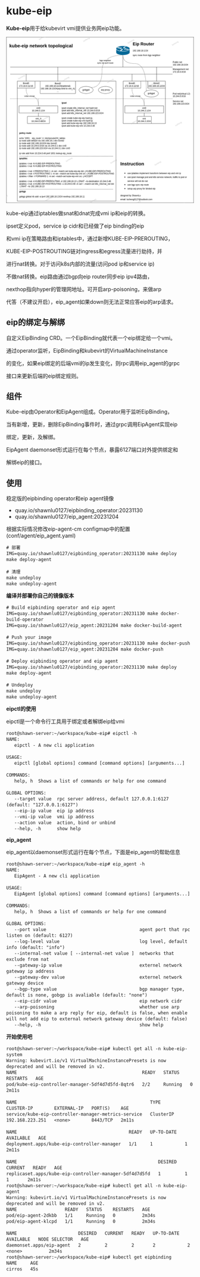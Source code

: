 # kube-eip

**Kube-eip**用于给kubevirt vmi提供业务网eip功能。

![网络架构图](./architecture/architecture.png)

kube-eip通过iptables做snat和dnat完成vmi ip和eip的转换。

ipset定义pod，service ip cidr和已经做了eip binding的eip

和vmi ip在策略路由和iptables中，通过新增KUBE-EIP-PREROUTING，

KUBE-EIP-POSTROUTING链对ingress和egress流量进行劫持，并

进行nat转换。对于访问k8s内部的流量(访问pod ip和service ip)

不做nat转换。eip路由通过bgp向eip router同步eip ipv4路由，

nexthop指向hyper的管理网地址。可开启arp-poisoning，来做arp

代答（不建议开启），eip_agent如果down则无法正常应答eip的arp请求。

## eip的绑定与解绑

自定义EipBinding CRD。一个EipBinding就代表一个eip绑定给一个vmi。

通过operator监听，EipBinding和kubevirt的VirtualMachineInstance

的变化，如果eip绑定的后端vmi的ip发生变化，则rpc调用eip_agent的grpc

接口来更新后端的eip绑定规则。

## 组件

Kube-eip由Operator和EipAgent组成。Operator用于监听EipBinding，

当有新增，更新，删除EipBinding事件时，通过grpc调用EipAgent实现eip

绑定，更新，及解绑。

EipAgent daemonset形式运行在每个节点，暴露6127端口对外提供绑定和

解绑eip的接口。

## 使用

稳定版的eipbinding operator和eip agent镜像

* quay.io/shawnlu0127/eipbinding_operator:20231130
* quay.io/shawnlu0127/eip_agent:20231204

根据实际情况修改eip-agent-cm configmap中的配置(conf/agent/eip_agent.yaml)

```
# 部署
IMG=quay.io/shawnlu0127/eipbinding_operator:20231130 make deploy
make deploy-agent

# 清理
make undeploy
make undeploy-agent
```

**编译并部署你自己的镜像版本**

```
# Build eipbinding operator and eip agent
IMG=quay.io/shawnlu0127/eipbinding_operator:20231130 make docker-build-operator
IMG=quay.io/shawnlu0127/eip_agent:20231204 make docker-build-agent

# Push your image
IMG=quay.io/shawnlu0127/eipbinding_operator:20231130 make docker-push
IMG=quay.io/shawnlu0127/eip_agent:20231204 make docker-push

# Deploy eipbinding operator and eip agent
IMG=quay.io/shawnlu0127/eipbinding_operator:20231130 make deploy
make deploy-agent

# Undeploy
make undeploy
make undeploy-agent
```

**eipctl的使用**

eipctl是一个命令行工具用于绑定或者解绑eip给vmi

```
root@shawn-server:~/workspace/kube-eip# eipctl -h
NAME:
   eipctl - A new cli application

USAGE:
   eipctl [global options] command [command options] [arguments...]

COMMANDS:
   help, h  Shows a list of commands or help for one command

GLOBAL OPTIONS:
   --target value  rpc server address, default 127.0.0.1:6127 (default: "127.0.0.1:6127")
   --eip-ip value  eip ip address
   --vmi-ip value  vmi ip address
   --action value  action, bind or unbind
   --help, -h      show help
```

**eip_agent**

eip_agent以daemonset形式运行在每个节点，下面是eip_agent的帮助信息

```
root@shawn-server:~/workspace/kube-eip# eip_agent -h
NAME:
   EipAgent - A new cli application

USAGE:
   EipAgent [global options] command [command options] [arguments...]

COMMANDS:
   help, h  Shows a list of commands or help for one command

GLOBAL OPTIONS:
   --port value                                   agent port that rpc listen on (default: 6127)
   --log-level value                              log level, default info (default: "info")
   --internal-net value [ --internal-net value ]  networks that exclude from nat
   --gateway-ip value                             externel network gateway ip address
   --gateway-dev value                            externel network gateway device
   --bgp-type value                               bgp manager type, default is none, gobgp is avaliable (default: "none")
   --eip-cidr value                               eip network cidr
   --arp-poisoning                                whether use arp poisoning to make a arp reply for eip, default is false, when enable will not add eip to external network gateway device (default: false)
   --help, -h                                     show help
```

**开始使用吧**

```
root@shawn-server:~/workspace/kube-eip# kubectl get all -n kube-eip-system
Warning: kubevirt.io/v1 VirtualMachineInstancePresets is now deprecated and will be removed in v2.
NAME                                               READY   STATUS    RESTARTS   AGE
pod/kube-eip-controller-manager-5df4d7d5fd-8qtr6   2/2     Running   0          2m11s

NAME                                                  TYPE        CLUSTER-IP        EXTERNAL-IP   PORT(S)    AGE
service/kube-eip-controller-manager-metrics-service   ClusterIP   192.168.223.251   <none>        8443/TCP   2m11s

NAME                                          READY   UP-TO-DATE   AVAILABLE   AGE
deployment.apps/kube-eip-controller-manager   1/1     1            1           2m11s

NAME                                                     DESIRED   CURRENT   READY   AGE
replicaset.apps/kube-eip-controller-manager-5df4d7d5fd   1         1         1       2m11s
root@shawn-server:~/workspace/kube-eip# kubectl get all -n kube-eip-agent
Warning: kubevirt.io/v1 VirtualMachineInstancePresets is now deprecated and will be removed in v2.
NAME                  READY   STATUS    RESTARTS   AGE
pod/eip-agent-2dkbb   1/1     Running   0          2m34s
pod/eip-agent-klcpd   1/1     Running   0          2m34s

NAME                       DESIRED   CURRENT   READY   UP-TO-DATE   AVAILABLE   NODE SELECTOR   AGE
daemonset.apps/eip-agent   2         2         2       2            2           <none>          2m34s
root@shawn-server:~/workspace/kube-eip# kubectl get eipbinding
NAME     AGE
cirros   45s
```

